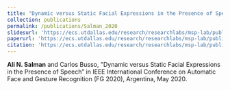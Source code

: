 ```yaml
---
title: "Dynamic versus Static Facial Expressions in the Presence of Speech"
collection: publications
permalink: /publications/Salman_2020
slidesurl: 'https://ecs.utdallas.edu/research/researchlabs/msp-lab/publications/Salman_2020-slides.pdf'
paperurl: 'https://ecs.utdallas.edu/research/researchlabs/msp-lab/publications/Salman_2020.pdf'
citation: 'https://ecs.utdallas.edu/research/researchlabs/msp-lab/publications/Salman_2020.bib'
---
```


<strong>Ali N. Salman</strong> and Carlos Busso, "Dynamic versus Static Facial Expressions in the Presence of Speech” in IEEE International Conference on Automatic Face and Gesture Recognition (FG 2020), Argentina, May 2020.
